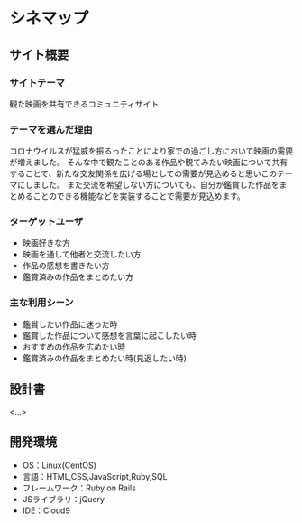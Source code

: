 # シネマップ　

## サイト概要

### サイトテーマ
 観た映画を共有できるコミュニティサイト　

### テーマを選んだ理由
 コロナウイルスが猛威を振るったことにより家での過ごし方において映画の需要が増えました。
 そんな中で観たことのある作品や観てみたい映画について共有することで、新たな交友関係を広げる場としての需要が見込めると思いこのテーマにしました。
 また交流を希望しない方についても、自分が鑑賞した作品をまとめることのできる機能などを実装することで需要が見込めます。

### ターゲットユーザ
- 映画好きな方
- 映画を通して他者と交流したい方
- 作品の感想を書きたい方
- 鑑賞済みの作品をまとめたい方
 
### 主な利用シーン
- 鑑賞したい作品に迷った時
- 鑑賞した作品について感想を言葉に起こしたい時
- おすすめの作品を広めたい時
- 鑑賞済みの作品をまとめたい時(見返したい時)

## 設計書
<...>

## 開発環境
- OS：Linux(CentOS)
- 言語：HTML,CSS,JavaScript,Ruby,SQL
- フレームワーク：Ruby on Rails
- JSライブラリ：jQuery
- IDE：Cloud9

